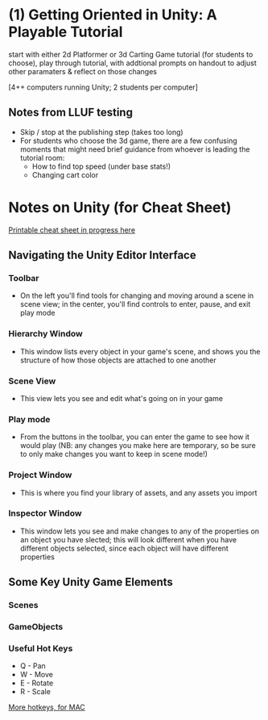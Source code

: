 # (1) Getting Oriented in Unity: A Playable Tutorial
start with either 2d Platformer or 3d Carting Game tutorial  (for students to choose), play through tutorial, with addtional prompts on handout to adjust other paramaters & reflect on those changes

[4++ computers running Unity; 2 students per computer]


## Notes from LLUF testing

- Skip / stop at the publishing step (takes too long)
- For students who choose the 3d game, there are a few confusing moments that might need brief guidance from whoever is leading the tutorial room:
    - How to find top speed (under base stats!)
    - Changing cart color


# Notes on Unity (for Cheat Sheet)

[Printable cheat sheet in progress here](https://www.canva.com/design/DAFa8WlkqGw/CIAV2w_VLbwwQ2Qr3U3IUA/edit?utm_content=DAFa8WlkqGw&utm_campaign=designshare&utm_medium=link2&utm_source=sharebutton)

## Navigating the Unity Editor Interface
### Toolbar
- On the left you'll find tools for changing and moving around a scene in scene view; in the center, you'll find controls to enter, pause, and exit play mode
### Hierarchy Window
- This window lists every object in your game's scene, and shows you the structure of how those objects are attached to one another
### Scene View
- This view lets you see and edit what's going on in your game
### Play mode
- From the buttons in the toolbar, you can enter the game to see how it would play (NB: any changes you make here are temporary, so be sure to only make changes you want to keep in scene mode!)
### Project Window
- This is where you find your library of assets, and any assets you import
### Inspector Window
- This window lets you see and make changes to any of the properties on an object you have slected; this will look different when you have different objects selected, since each object will have different properties

## Some Key Unity Game Elements

### Scenes
### GameObjects

### Useful Hot Keys
- Q - Pan
- W - Move
- E - Rotate
- R - Scale

[More hotkeys, for MAC](https://docs.unity3d.com/560/Documentation/uploads/Main/Unity_HotKeys_Mac.pdf)